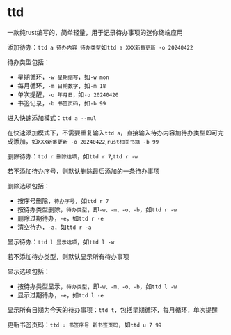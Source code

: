 # ttd

一款纯rust编写的，简单轻量，用于记录待办事项的迷你终端应用

添加待办：`ttd a 待办内容 待办类型`如`ttd a XXX新番更新 -o 20240422`

待办类型包括：

+ 星期循环，`-w 星期缩写`，如`-w mon`
+ 每月循环，`-m 日期数字`，如`-m 18`
+ 单次提醒，`-o 年月日，`如`-o 20240420`
+ 书签记录，`-b 书签页码`，如`-b 99`

进入快速添加模式：`ttd a --mul`

在快速添加模式下，不需要重复输入`ttd a`，直接输入待办内容加待办类型即可完成添加，如`XXX新番更新 -o 20240422`,`rust相关书籍 -b 99`

删除待办：`ttd r 删除选项`，如`ttd r 7`,`ttd r -w`

若不添加待办序号，则默认删除最后添加的一条待办事项

删除选项包括：

+ 按序号删除，`待办序号`，如`ttd r 7`
+ 按待办类型删除，`待办类型`，即`-w、-m、-o、-b`，如`ttd r -w`
+ 删除过期待办，`-e`，如`ttd r -e`
+ 清空待办，`-a`，如`ttd r -a`

显示待办：`ttd l 显示选项`，如`ttd l -w`

若不添加待办类型，则默认显示所有待办事项

显示选项包括：

+ 按待办类型显示，`待办类型`，即`-w、-m、-o、-b`，如`ttd l -w`
+ 显示过期待办，`-e`，如`ttd l -e`

显示所有日期为今天的待办事项：`ttd t`，包括星期循环，每月循环，单次提醒

更新书签页码：`ttd u 书签序号 新书签页码`，如`ttd u 7 99`
